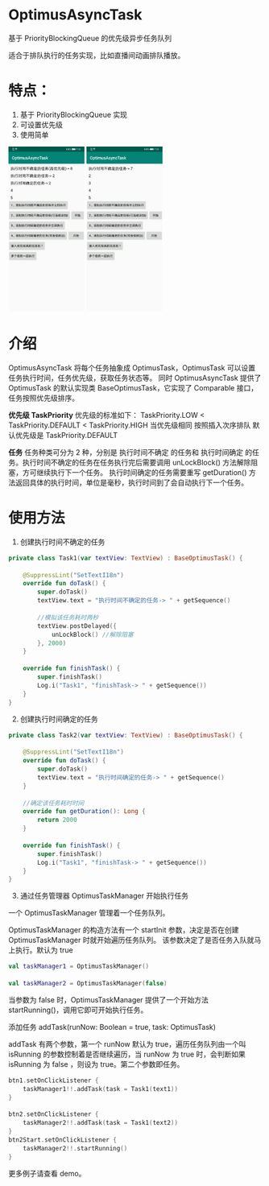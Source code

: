 # OptimusAsyncTask
基于 PriorityBlockingQueue 的优先级异步任务队列

适合于排队执行的任务实现，比如直播间动画排队播放。

# 特点：
1. 基于 PriorityBlockingQueue 实现
2. 可设置优先级
3. 使用简单

<a href="art/WechatIMG3.jpeg"><img src="art/WechatIMG3.jpeg" width="30%"/></a>
<a href="art/WechatIMG4.jpeg"><img src="art/WechatIMG4.jpeg" width="30%"/></a>

# 介绍
OptimusAsyncTask 将每个任务抽象成 OptimusTask，OptimusTask 可以设置任务执行时间，任务优先级，获取任务状态等。
同时 OptimusAsyncTask 提供了 OptimusTask 的默认实现类 BaseOptimusTask，它实现了 Comparable 接口，任务按照优先级排序。

**优先级 TaskPriority**
 优先级的标准如下：
 TaskPriority.LOW < TaskPriority.DEFAULT < TaskPriority.HIGH
 当优先级相同 按照插入次序排队
 默认优先级是 TaskPriority.DEFAULT

**任务**
任务种类可分为 2 种，分别是 执行时间不确定 的任务和 执行时间确定 的任务。执行时间不确定的任务在任务执行完后需要调用
 unLockBlock() 方法解除阻塞，方可继续执行下一个任务。
执行时间确定的任务需要重写 getDuration() 方法返回具体的执行时间，单位是毫秒，执行时间到了会自动执行下一个任务。

# 使用方法

1. 创建执行时间不确定的任务
```kotlin
private class Task1(var textView: TextView) : BaseOptimusTask() {

    @SuppressLint("SetTextI18n")
    override fun doTask() {
        super.doTask()
        textView.text = "执行时间不确定的任务-> " + getSequence()

        //模拟该任务耗时两秒
        textView.postDelayed({
            unLockBlock() //解除阻塞
        }, 2000)
    }

    override fun finishTask() {
        super.finishTask()
        Log.i("Task1", "finishTask-> " + getSequence())
    }
}
```
2. 创建执行时间确定的任务
```kotlin
private class Task2(var textView: TextView) : BaseOptimusTask() {

    @SuppressLint("SetTextI18n")
    override fun doTask() {
        super.doTask()
        textView.text = "执行时间确定的任务-> " + getSequence()
    }

    //确定该任务耗时时间
    override fun getDuration(): Long {
        return 2000
    }

    override fun finishTask() {
        super.finishTask()
        Log.i("Task1", "finishTask-> " + getSequence())
    }
}
```

3. 通过任务管理器 OptimusTaskManager 开始执行任务

一个 OptimusTaskManager 管理着一个任务队列。

OptimusTaskManager 的构造方法有一个 startInit 参数，决定是否在创建 OptimusTaskManager 时就开始遍历任务队列。
该参数决定了是否任务入队就马上执行。默认为 true

```kotlin
val taskManager1 = OptimusTaskManager()

val taskManager2 = OptimusTaskManager(false)
```
当参数为 false 时，OptimusTaskManager 提供了一个开始方法 startRunning()，调用它即可开始执行任务。


添加任务 addTask(runNow: Boolean = true, task: OptimusTask)

addTask 有两个参数，第一个 runNow 默认为 true，遍历任务队列由一个叫 isRunning 的参数控制着是否继续遍历，当 runNow
 为 true 时，会判断如果 isRunning 为 false ，则设为 true。第二个参数即任务。

```kotlin
btn1.setOnClickListener {
    taskManager1!!.addTask(task = Task1(text1))
}

btn2.setOnClickListener {
    taskManager2!!.addTask(task = Task1(text2))
}
btn2Start.setOnClickListener {
    taskManager2!!.startRunning()
}
```

更多例子请查看 demo。
